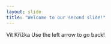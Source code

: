 ```yaml
---
layout: slide
title: "Welcome to our second slide!"
---
```

Vít Křížka
Use the left arrow to go back!
